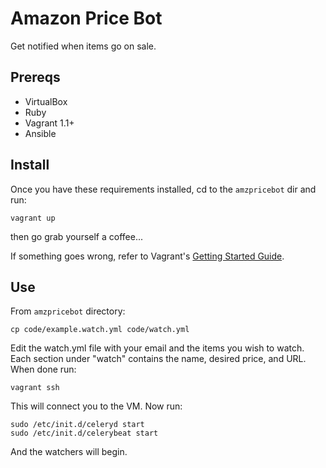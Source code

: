 Amazon Price Bot
================

Get notified when items go on sale.

Prereqs
-------

- VirtualBox
- Ruby
- Vagrant 1.1+
- Ansible

Install
-------

Once you have these requirements installed, cd to the `amzpricebot` dir and run:

`vagrant up`

then go grab yourself a coffee...

If something goes wrong, refer to Vagrant's [Getting Started
Guide](http://docs.vagrantup.com/v2/getting-started/index.html).

Use
---

From `amzpricebot` directory:

    cp code/example.watch.yml code/watch.yml

Edit the watch.yml file with your email and the items you wish to watch.  Each section under "watch" contains the name, desired price, and URL.
When done run:

    vagrant ssh

This will connect you to the VM.
Now run:

    sudo /etc/init.d/celeryd start
    sudo /etc/init.d/celerybeat start

And the watchers will begin.